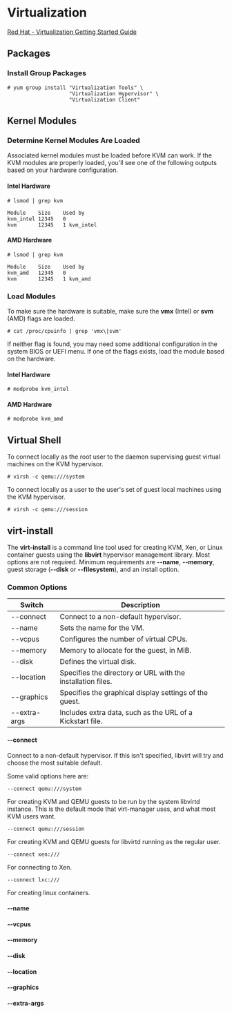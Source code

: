 # Virtualization
[Red Hat - Virtualization Getting Started Guide](https://access.redhat.com/documentation/en-us/red_hat_enterprise_linux/7/html/virtualization_getting_started_guide/index)
## Packages
### Install Group Packages
```
# yum group install "Virtualization Tools" \
                    "Virtualization Hypervisor" \
                    "Virtualization Client"
```
## Kernel Modules
### Determine Kernel Modules Are Loaded
Associated kernel modules must be loaded before KVM can work.  If the KVM modules 
 are properly loaded, you'll see one of the following outputs based on your 
 hardware configuration.
#### Intel Hardware
```
# lsmod | grep kvm

Module    Size    Used by
kvm_intel 12345   0
kvm       12345   1 kvm_intel
```
#### AMD Hardware
```
# lsmod | grep kvm

Module    Size    Used by
kvm_amd   12345   0
kvm       12345   1 kvm_amd  
```
### Load Modules
To make sure the hardware is suitable, make sure the **vmx** (Intel) or **svm**
 (AMD) flags are loaded.
```
# cat /proc/cpuinfo | grep 'vmx\|svm'
```
If neither flag is found, you may need some additional configuration in the
 system BIOS or UEFI menu.
If one of the flags exists, load the module based on the hardware.
#### Intel Hardware
```
# modprobe kvm_intel
```
#### AMD Hardware
```
# modprobe kvm_amd
```
## Virtual Shell
To connect locally as the root user to the daemon supervising guest virtual
 machines on the KVM hypervisor.
```
# virsh -c qemu:///system
```
To connect locally as a user to the user's set of guest local machines using the
 KVM hypervisor.
```
# virsh -c qemu:///session
```
## virt-install
The **virt-install** is a command line tool used for creating KVM, Xen, or Linux
 container guests using the **libvirt** hypervisor management library. Most
 options are not required. Minimum requirements are **--name**, **--memory**,
 guest storage (**--disk** or **--filesystem**), and an install option.

### Common Options 
| Switch            | Description                                                 |
| ----------------- | ----------------------------------------------------------- |
| --connect         | Connect to a non-default hypervisor.                        |
| --name            | Sets the name for the VM.                                   |
| --vcpus           | Configures the number of virtual CPUs.                      |
| --memory          | Memory to allocate for the guest, in MiB.                   |
| --disk            | Defines the virtual disk.                                   |
| --location        | Specifies the directory or URL with the installation files. |
| --graphics        | Specifies the graphical display settings of the guest.      |
| --extra-args      | Includes extra data, such as the URL of a Kickstart file.   |
#### --connect
Connect to a non-default hypervisor. If this isn't specified, libvirt will try 
 and choose the most suitable default.

Some valid options here are:
```
--connect qemu:///system
```
For creating KVM and QEMU guests to be run by the system libvirtd instance.
 This is the default mode that virt-manager uses, and what most KVM users want.

```
--connect qemu:///session
```
For creating KVM and QEMU guests for libvirtd running as the regular user.

```
--connect xen:///
```
For connecting to Xen.
```
--connect lxc:///
```
For creating linux containers.
#### --name
#### --vcpus
#### --memory
#### --disk
#### --location
#### --graphics
#### --extra-args
